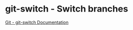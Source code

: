# git-switch - Switch branches

[Git - git-switch Documentation](https://git-scm.com/docs/git-switch)

